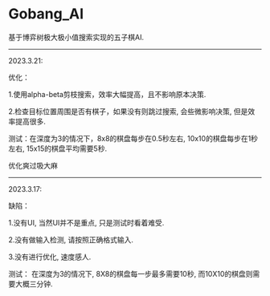 # Gobang_AI

基于博弈树极大极小值搜索实现的五子棋AI.

--------------------------------------------------------------------
2023.3.21:

优化：

  1.使用alpha-beta剪枝搜索，效率大幅提高，且不影响原本决策.
  
  2.检查目标位置周围是否有棋子，如果没有则跳过搜索, 会些微影响决策, 但是效率提高很多.
  
测试：在深度为3的情况下，8x8的棋盘每步在0.5秒左右, 10x10的棋盘每步在1秒左右, 15x15的棋盘平均需要5秒.

优化爽过吸大麻

--------------------------------------------------------------------
2023.3.17:

缺陷：

  1.没有UI, 当然UI并不是重点, 只是测试时看着难受.

  2.没有做输入检测, 请按照正确格式输入.

  3.没有进行优化, 速度感人.

测试： 在深度为3的情况下, 8X8的棋盘每一步最多需要10秒, 而10X10的棋盘则需要大概三分钟.

